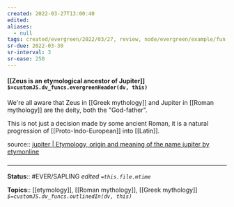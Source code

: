 ```yaml
---
created: 2022-03-27T13:00:40 
edited: 
aliases:
  - null
tags: created/evergreen/2022/03/27, review, node/evergreen/example/fun
sr-due: 2022-03-30
sr-interval: 3
sr-ease: 250
---
```


#### [[Zeus is an etymological ancestor of Jupiter]] `$=customJS.dv_funcs.evergreenHeader(dv, this)`

We're all aware that Zeus in [[Greek mythology]] and Jupiter in [[Roman mythology]] are the deity, both the "God-father".

This is not just a decision made by some ancient Roman, it is a natural progression of [[Proto-Indo-European]] into [[Latin]].  

source:: [jupiter | Etymology, origin and meaning of the name jupiter by etymonline](https://www.etymonline.com/word/jupiter)

### <hr class="footnote"/>

**Status**:: #EVER/SAPLING 
*edited `=this.file.mtime`*

**Topics**:: [[etymology]], [[Roman mythology]], [[Greek mythology]]
*`$=customJS.dv_funcs.outlinedIn(dv, this)`*
